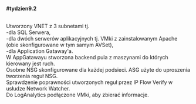 <b>#tydzien9.2</b><br><br>

Utworzony VNET z 3 subnetami tj.<br>
-dla SQL Serwera, <br>
-dla dwóch serwerów aplikacyjnych tj. VMki z zainstalowanym Apache (obie skonfigurowane w tym samym AVSet),<br>
-dla Application Gataway'a.<br>
W AppGatawayu stworzona backend pula z maszynami do których kierowany jest ruch. <br>
Osobne NSG skonfigurowane dla każdej podsieci. ASG użyte do uproszenia tworzenia reguł NSG. <br>
Sprawdzenie poprawności utworzonych reguł przez IP Flow Verify w usłudze Network Watcher.<br>
Do LogAnalytics podłączone VMki, aby zbierać informacje. <br>
